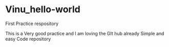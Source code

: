 # Vinu_hello-world
First Practice respository

This is a Very good practice and I am loving the GIt hub already
Simple and easy  Code repository
